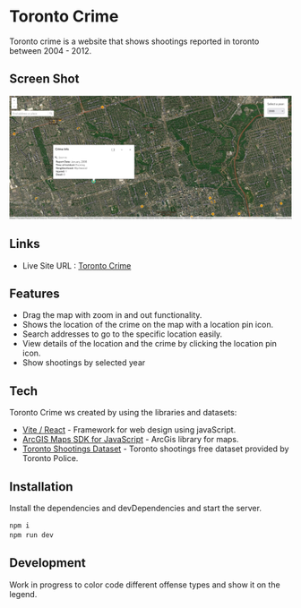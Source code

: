 # Toronto Crime

Toronto crime is a website that shows shootings reported in toronto between 2004 - 2012.

## Screen Shot

![](./public/desktop_preview/toronto-shootings-desktop-preview.png)

## Links

- Live Site URL : [Toronto Crime]()

## Features

- Drag the map with zoom in and out functionality.
- Shows the location of the crime on the map with a location pin icon.
- Search addresses to go to the specific location easily.
- View details of the location and the crime by clicking the location pin icon.
- Show shootings by selected year

## Tech

Toronto Crime ws created by using the libraries and datasets:

- [Vite / React](https://vitejs.dev/) - Framework for web design using javaScript.
- [ArcGIS Maps SDK for JavaScript](https://developers.arcgis.com/documentation/mapping-apis-and-services/) - ArcGis library for maps.
- [Toronto Shootings Dataset](https://data.torontopolice.on.ca/datasets/64ddeca12da34403869968ec725e23c4_0/explore?location=17.454441%2C-39.812766%2C2.57&showTable=true) - Toronto shootings free dataset provided by Toronto Police.

## Installation

Install the dependencies and devDependencies and start the server.

```sh
npm i
npm run dev
```

## Development

Work in progress to color code different offense types and show it on the legend.
